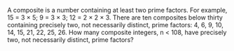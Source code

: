 
A composite is a number containing at least two prime factors. For example, 15 = 3 &#215; 5; 9 = 3 &#215; 3; 12 = 2 &#215; 2 &#215; 3.
There are ten composites below thirty containing precisely two, not necessarily distinct, prime factors:
4, 6, 9, 10, 14, 15, 21, 22, 25, 26.
How many composite integers, n < 108, have precisely two, not necessarily distinct, prime factors?

